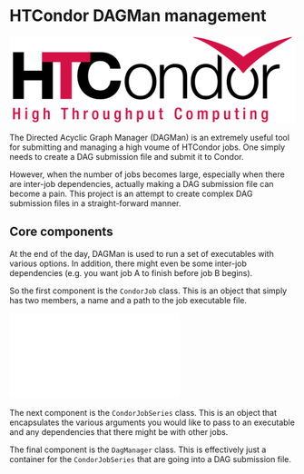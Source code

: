 # HTCondor DAGMan management

![HTCondor logo](images/HTCondor_red_blk.png "HTCondor logo")


The Directed Acyclic Graph Manager (DAGMan) is an extremely useful tool for submitting and managing a high voume of HTCondor jobs. One simply needs to create a DAG submission file and submit it to Condor.

However, when the number of jobs becomes large, especially when there are inter-job dependencies, actually making a DAG submission file can become a pain. This project is an attempt to create complex DAG submission files in a straight-forward manner.

## Core components

At the end of the day, DAGMan is used to run a set of executables with various options. In addition, there might even be some inter-job dependencies (e.g. you want job A to finish before job B begins).

So the first component is the `CondorJob` class. This is an object that simply has two members, a name and a path to the job executable file.

![CondorJob layout](images/condorjob.pdf "CondorJob layout")

The next component is the `CondorJobSeries` class. This is an object that encapsulates the various arguments you would like to pass to an executable and any dependencies that there might be with other jobs.

The final component is the `DagManager` class. This is effectively just a container for the `CondorJobSeries` that are going into a DAG submission file.
